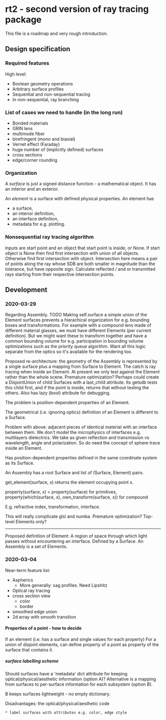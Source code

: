 # rt2 - second version of ray tracing package

This file is a roadmap and very rough introduction.

## Design specification

### Required features

High level:
* Boolean geometry operations
* Arbitrary surface profiles
* Sequential and non-sequential tracing
* In non-sequential, ray branching

### List of cases we need to handle (in the long run)

* Bonded materials
* GRIN lens
* multimode fiber
* birefringent (mono and biaxial)
* Vernet effect (Faraday)
* huge number of (implicitly defined) surfaces
* cross sections
* edge/corner rounding

### Organization

A *surface* is just a signed distance function - a mathematical object. It has an interior and an exterior.

An *element* is a surface with defined physical properties. An element has 

* a surface,
* an interior definition,
* an interface definition,
* metadata for e.g. plotting.

### Nonsequential ray tracing algorithm

Inputs are start point and an object that start point is inside, or None. If start object is None then find first intersection with union of all objects. Otherwise find first intersection with object. Intersection here means a pair of points along the ray whose SDB are both smaller in magnitude than the tolerance, but have opposite sign. Calculate reflected / and or transmitted rays starting from their respective intersection points.

## Development

### 2020-03-29

Regarding Assembly. TODO Making self.surface a simple union of the Element surfaces prevents a hierachical organization for e.g.
bounding boxes and transformations. For example with a compound lens made of different material glasses, we must
have different Elements (per current definition). But we might want these to transform together and have a common
bounding volume for e.g. participation in bounding volume optimizations such as the priority queue algorithm. Want
all this logic separate from the optics so it's available for the rendering too.

Proposed re-architecture: the geometry of the Assembly is represented by a single surface plus a mapping from Surface
to Element.  The catch is ray tracing when inside an Element. At present we only test against the Element rather than the
whole scene. Premature optimization? Perhaps could create a DisjointUnion of child Surfaces with a last_child
attribute. Its getsdb tests this child first, and if the point is inside, returns that without testing the others.
Also has lazy (bool) attribute for debugging.

The problem is position-dependent properties of an Element.

The geometrical (i.e. ignoring optics) definition of an Element is different to a Surface.

Problem with above: adjacent pieces of identical material with an interface between them. We don't model the microphysics of interfaces e.g. multilayers dielectrics. We take as given reflection and transmission vs wavelength, angle and polarization. So do need the concept of sphere trace inside an Element.

Has position-dependent properties defined in the same coordinate system as its Surface.

An Assembly has a root Surface and list of (Surface, Element) pairs.

get_element(surface, x) returns the element occupying point x.

property(surface, x) = property(surface) for primitives, property(which(surface, x), own_transform(surface, x)) for compound

E.g. refractive index, transformation, interface.

This will really complicate glsl and numba. Premature optimization? Top-level Elements only?

---

Proposed definition of Element: A region of space through which light passes without encountering an interface. Defined by a Surface. An Assembly is a set of Elements.


### 2020-03-04

Near-term feature list:

* Aspherics
  * More generally: sag profiles. Need Lipshitz
* Optical ray tracing
* cross section view
    * color
    * border
* smoothed edge union
* 2d array with smooth transition

#### Properties of a point - how to decide

If an element (i.e. has a surface and single values for each property)
For a union of disjoint elements, can define property of a point as property of the surface that contains it.


##### surface labelling scheme

Should surfaces have a 'metadata' dict attribute for keeping optical/physical/aesthetic information (option A)? Alternative is a mapping from surfaces to per-surface information for each subsystem (option B).

B keeps surfaces lightweight - no empty dictionary.



Disadvantages: the optical/physical/aesthetic code


    * label surfaces with attributes e.g. color, edge style